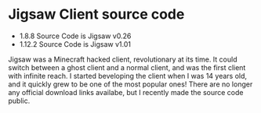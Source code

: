 # Jigsaw Client source code

- 1.8.8 Source Code is Jigsaw v0.26
- 1.12.2 Source Code is Jigsaw v1.01

Jigsaw was a Minecraft hacked client, revolutionary at its time. It could switch between a ghost client and a normal client, and was the first client with infinite reach. I started beveloping the client when I was 14 years old, and it quickly grew to be one of the most popular ones! There are no longer any official download links availabe, but I recently made the source code public.
